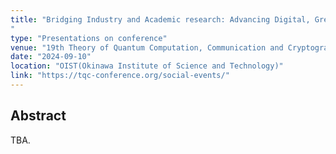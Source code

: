 ```yaml
---
title: "Bridging Industry and Academic research: Advancing Digital, Green, and Quantum Education
"
type: "Presentations on conference"
venue: "19th Theory of Quantum Computation, Communication and Cryptography (TQC)"
date: "2024-09-10"
location: "OIST(Okinawa Institute of Science and Technology)"
link: "https://tqc-conference.org/social-events/"
---
```

## Abstract
TBA.


